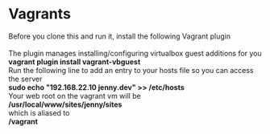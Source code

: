 Vagrants
========
Before you clone this and run it, install the following Vagrant plugin<br>
<br>
The plugin manages installing/configuring virtualbox guest additions for you<br>
<b>
vagrant plugin install vagrant-vbguest
</b>
<br>
Run the following line to add an entry to your hosts file so you can access the server<br>
<b>
sudo echo "192.168.22.10 jenny.dev" >> /etc/hosts
</b>
<br>
Your web root on the vagrant vm will be<br>
<b>
/usr/local/www/sites/jenny/sites
</b>
<br>
which is aliased to
<br>
<b>
/vagrant
</b>
